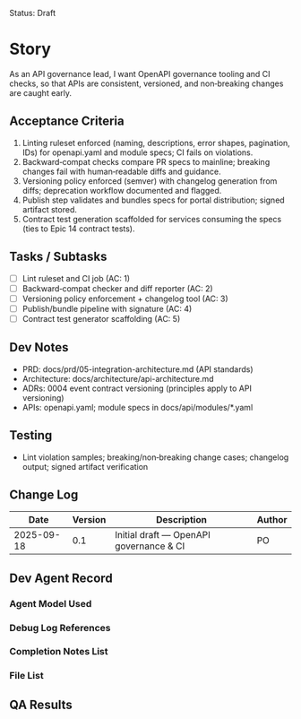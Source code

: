 Status: Draft

# Story
As an API governance lead,
I want OpenAPI governance tooling and CI checks,
so that APIs are consistent, versioned, and non‑breaking changes are caught early.

## Acceptance Criteria
1. Linting ruleset enforced (naming, descriptions, error shapes, pagination, IDs) for openapi.yaml and module specs; CI fails on violations.
2. Backward‑compat checks compare PR specs to mainline; breaking changes fail with human‑readable diffs and guidance.
3. Versioning policy enforced (semver) with changelog generation from diffs; deprecation workflow documented and flagged.
4. Publish step validates and bundles specs for portal distribution; signed artifact stored.
5. Contract test generation scaffolded for services consuming the specs (ties to Epic 14 contract tests).

## Tasks / Subtasks
- [ ] Lint ruleset and CI job (AC: 1)
- [ ] Backward‑compat checker and diff reporter (AC: 2)
- [ ] Versioning policy enforcement + changelog tool (AC: 3)
- [ ] Publish/bundle pipeline with signature (AC: 4)
- [ ] Contract test generator scaffolding (AC: 5)

## Dev Notes
- PRD: docs/prd/05-integration-architecture.md (API standards)
- Architecture: docs/architecture/api-architecture.md
- ADRs: 0004 event contract versioning (principles apply to API versioning)
- APIs: openapi.yaml; module specs in docs/api/modules/*.yaml

## Testing
- Lint violation samples; breaking/non‑breaking change cases; changelog output; signed artifact verification

## Change Log
| Date       | Version | Description                                  | Author |
|------------|---------|----------------------------------------------|--------|
| 2025-09-18 | 0.1     | Initial draft — OpenAPI governance & CI      | PO     |

## Dev Agent Record

### Agent Model Used
<record at implementation time>

### Debug Log References
<links at implementation time>

### Completion Notes List
<notes at implementation time>

### File List
<files at implementation time>

## QA Results
<QA to fill>

